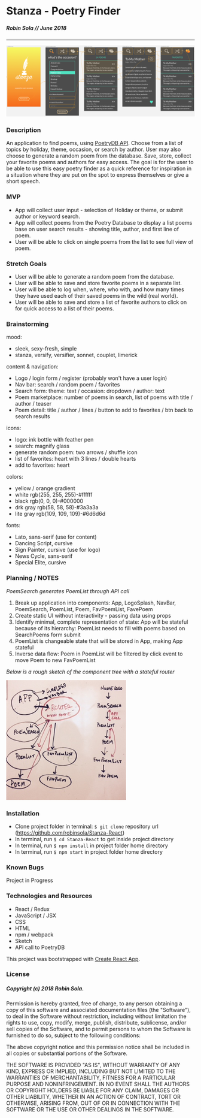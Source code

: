 # Stanza - Poetry Finder
##### Robin Sola // June 2018
---
![mobile user interface](./screen_shot.png)

### Description
An application to find poems, using [PoetryDB API](https://github.com/thundercomb/poetrydb). Choose from a list of topics by holiday, theme, occasion, or search by author. User may also choose to generate a random poem from the database. Save, store, collect your favorite poems and authors for easy access. The goal is for the user to be able to use this easy poetry finder as a quick reference for inspiration in a situation where they are put on the spot to express themselves or give a short speech.

### MVP
* App will collect user input - selection of Holiday or theme, or submit author or keyword search.
* App will collect poems from the Poetry Database to display a list poems base on user search results - showing title, author, and first line of poem.
* User will be able to click on single poems from the list to see full view of poem.

### Stretch Goals
* User will be able to generate a random poem from the database.
* User will be able to save and store favorite poems in a separate list.
* User will be able to log when, where, who with, and how many times they have used each of their saved poems in the wild (real world).
* User will be able to save and store a list of favorite authors to click on for quick access to a list of their poems.

### Brainstorming
mood:
* sleek, sexy-fresh, simple
* stanza, versify, versifier, sonnet, couplet, limerick

content & navigation:
* Logo / login form / register (probably won't have a user login)
* Nav bar: search / random poem / favorites
* Search form: theme: text / occasion: dropdown / author: text
* Poem marketplace: number of poems in search, list of poems with title / author / teaser
* Poem detail: title / author / lines / button to add to favorites / btn back to search results

icons:
* logo: ink bottle with feather pen
* search: magnify glass
* generate random poem: two arrows / shuffle icon
* list of favorites: heart with 3 lines / double hearts
* add to favorites: heart

colors:
* yellow / orange gradient
* white rgb(255, 255, 255)-#ffffff
* black rgb(0, 0, 0)-#000000
* drk gray rgb(58, 58, 58)-#3a3a3a
* lite gray rgb(109, 109, 109)-#6d6d6d

fonts:
* Lato, sans-serif (use for content)
* Dancing Script, cursive
* Sign Painter, cursive (use for logo)
* News Cycle, sans-serif
* Special Elite, cursive

### Planning / NOTES
*PoemSearch generates PoemList through API call*
1. Break up application into components:
App, LogoSplash, NavBar, PoemSearch, PoemList, Poem, FavPoemList, FavePoem
2. Create static UI without interactivity - passing data using props
3. Identify minimal, complete representation of state: App will be stateful because of its hierarchy: PoemList needs to fill with poems based on SearchPoems form submit
4. PoemList is changeable state that will be stored in App, making App stateful
5. Inverse data flow: Poem in PoemList will be filtered by click event to move Poem to new FavPoemList

*Below is a rough sketch of the component tree with a stateful router*


![component tree with state](./component_tree.jpg)

### Installation
* Clone project folder in terminal: `$ git clone` repository url (https://github.com/robinsola/Stanza-React)
* In terminal, run `$ cd Stanza-React` to get inside project directory
* In terminal, run `$ npm install` in project folder home directory
* In terminal, run `$ npm start` in project folder home directory

### Known Bugs
Project in Progress

### Technologies and Resources
* React / Redux
* JavaScript / JSX
* CSS
* HTML
* npm / webpack
* Sketch
* API call to PoetryDB

This project was bootstrapped with [Create React App](https://github.com/facebookincubator/create-react-app).

### License
##### Copyright (c) 2018 Robin Sola.
Permission is hereby granted, free of charge, to any person obtaining a copy of this software and associated documentation files (the "Software"), to deal in the Software without restriction, including without limitation the rights to use, copy, modify, merge, publish, distribute, sublicense, and/or sell copies of the Software, and to permit persons to whom the Software is furnished to do so, subject to the following conditions:

The above copyright notice and this permission notice shall be included in all copies or substantial portions of the Software.

THE SOFTWARE IS PROVIDED "AS IS", WITHOUT WARRANTY OF ANY KIND, EXPRESS OR IMPLIED, INCLUDING BUT NOT LIMITED TO THE WARRANTIES OF MERCHANTABILITY, FITNESS FOR A PARTICULAR PURPOSE AND NONINFRINGEMENT. IN NO EVENT SHALL THE AUTHORS OR COPYRIGHT HOLDERS BE LIABLE FOR ANY CLAIM, DAMAGES OR OTHER LIABILITY, WHETHER IN AN ACTION OF CONTRACT, TORT OR OTHERWISE, ARISING FROM, OUT OF OR IN CONNECTION WITH THE SOFTWARE OR THE USE OR OTHER DEALINGS IN THE SOFTWARE.

